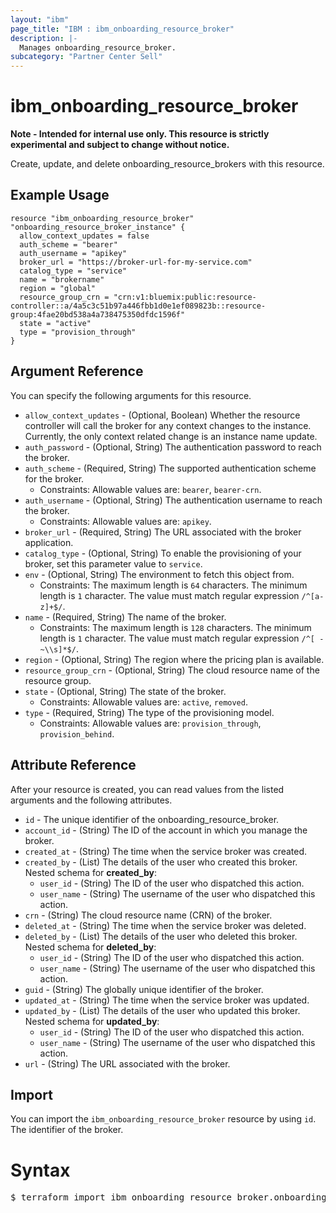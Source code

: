 ```yaml
---
layout: "ibm"
page_title: "IBM : ibm_onboarding_resource_broker"
description: |-
  Manages onboarding_resource_broker.
subcategory: "Partner Center Sell"
---
```


# ibm_onboarding_resource_broker

**Note - Intended for internal use only. This resource is strictly experimental and subject to change without notice.**

Create, update, and delete onboarding_resource_brokers with this resource.

## Example Usage

```hcl
resource "ibm_onboarding_resource_broker" "onboarding_resource_broker_instance" {
  allow_context_updates = false
  auth_scheme = "bearer"
  auth_username = "apikey"
  broker_url = "https://broker-url-for-my-service.com"
  catalog_type = "service"
  name = "brokername"
  region = "global"
  resource_group_crn = "crn:v1:bluemix:public:resource-controller::a/4a5c3c51b97a446fbb1d0e1ef089823b::resource-group:4fae20bd538a4a738475350dfdc1596f"
  state = "active"
  type = "provision_through"
}
```

## Argument Reference

You can specify the following arguments for this resource.

* `allow_context_updates` - (Optional, Boolean) Whether the resource controller will call the broker for any context changes to the instance. Currently, the only context related change is an instance name update.
* `auth_password` - (Optional, String) The authentication password to reach the broker.
* `auth_scheme` - (Required, String) The supported authentication scheme for the broker.
  * Constraints: Allowable values are: `bearer`, `bearer-crn`.
* `auth_username` - (Optional, String) The authentication username to reach the broker.
  * Constraints: Allowable values are: `apikey`.
* `broker_url` - (Required, String) The URL associated with the broker application.
* `catalog_type` - (Optional, String) To enable the provisioning of your broker, set this parameter value to `service`.
* `env` - (Optional, String) The environment to fetch this object from.
  * Constraints: The maximum length is `64` characters. The minimum length is `1` character. The value must match regular expression `/^[a-z]+$/`.
* `name` - (Required, String) The name of the broker.
  * Constraints: The maximum length is `128` characters. The minimum length is `1` character. The value must match regular expression `/^[ -~\\s]*$/`.
* `region` - (Optional, String) The region where the pricing plan is available.
* `resource_group_crn` - (Optional, String) The cloud resource name of the resource group.
* `state` - (Optional, String) The state of the broker.
  * Constraints: Allowable values are: `active`, `removed`.
* `type` - (Required, String) The type of the provisioning model.
  * Constraints: Allowable values are: `provision_through`, `provision_behind`.

## Attribute Reference

After your resource is created, you can read values from the listed arguments and the following attributes.

* `id` - The unique identifier of the onboarding_resource_broker.
* `account_id` - (String) The ID of the account in which you manage the broker.
* `created_at` - (String) The time when the service broker was created.
* `created_by` - (List) The details of the user who created this broker.
Nested schema for **created_by**:
	* `user_id` - (String) The ID of the user who dispatched this action.
	* `user_name` - (String) The username of the user who dispatched this action.
* `crn` - (String) The cloud resource name (CRN) of the broker.
* `deleted_at` - (String) The time when the service broker was deleted.
* `deleted_by` - (List) The details of the user who deleted this broker.
Nested schema for **deleted_by**:
	* `user_id` - (String) The ID of the user who dispatched this action.
	* `user_name` - (String) The username of the user who dispatched this action.
* `guid` - (String) The globally unique identifier of the broker.
* `updated_at` - (String) The time when the service broker was updated.
* `updated_by` - (List) The details of the user who updated this broker.
Nested schema for **updated_by**:
	* `user_id` - (String) The ID of the user who dispatched this action.
	* `user_name` - (String) The username of the user who dispatched this action.
* `url` - (String) The URL associated with the broker.


## Import

You can import the `ibm_onboarding_resource_broker` resource by using `id`. The identifier of the broker.

# Syntax
<pre>
$ terraform import ibm_onboarding_resource_broker.onboarding_resource_broker &lt;id&gt;
</pre>
